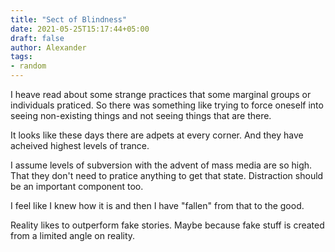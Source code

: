 ```yaml
---
title: "Sect of Blindness"
date: 2021-05-25T15:17:44+05:00
draft: false
author: Alexander
tags:
- random
---
```


I heave read about some strange practices that some marginal groups or individuals praticed.
So there was something like trying to force oneself into seeing non-existing things and not seeing things that are there.

It looks like these days there are adpets at every corner.
And they have acheived highest levels of trance.

I assume levels of subversion with the advent of mass media are so high.
That they don't need to pratice anything to get that state.
Distraction should be an important component too.

I feel like I knew how it is and then I have "fallen" from that to the good.

Reality likes to outperform fake stories.
Maybe because fake stuff is created from a limited angle on reality.
